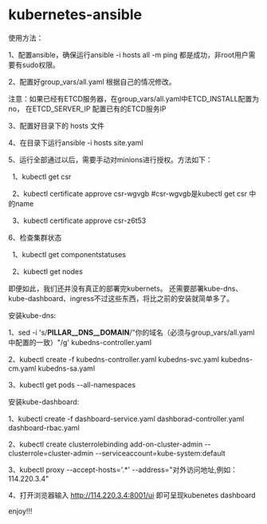 # kubernetes-ansible

使用方法：

1、配置ansible，确保运行ansible -i hosts all -m ping 都是成功，非root用户需要有sudo权限。

2、配置好group_vars/all.yaml 根据自己的情况修改。 

注意：如果已经有ETCD服务器，在group_vars/all.yaml中ETCD_INSTALL配置为no， 在ETCD_SERVER_IP 配置已有的ETCD服务IP

3、配置好目录下的 hosts 文件

4、在目录下运行ansible -i hosts site.yaml

5、运行全部通过以后，需要手动对minions进行授权。方法如下：

    1、kubectl get csr
   
    2、kubectl certificate approve csr-wgvgb #csr-wgvgb是kubectl get csr 中的name
   
    3、kubectl certificate approve csr-z6t53

6、检查集群状态

    1、kubectl get componentstatuses
   
    2、kubectl get nodes

即便如此，我们还并没有真正的部署完kubernets。 还需要部署kube-dns、kube-dashboard、ingress不过这些东西，将比之前的安装就简单多了。

安装kube-dns:

1、sed -i 's/__PILLAR__DNS__DOMAIN__/"你的域名（必须与group_vars/all.yaml中配置的一致）"/g' kubedns-controller.yaml 

2、kubectl create -f kubedns-controller.yaml kubedns-svc.yaml kubedns-cm.yaml kubedns-sa.yaml 

3、kubectl get pods --all-namespaces

安装kube-dashboard:

1、kubectl create -f dashboard-service.yaml dashborad-controller.yaml dashboard-rbac.yaml 

2、kubectl create clusterrolebinding  add-on-cluster-admin --clusterrole=cluster-admin --serviceaccount=kube-system:default

3、kubectl proxy --accept-hosts='.*' --address="对外访问地址,例如：114.220.3.4" 

4、打开浏览器输入 http://114.220.3.4:8001/ui 即可呈现kubenetes dashboard

enjoy!!!



